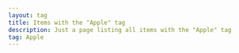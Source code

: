 ```yaml
---
layout: tag
title: Items with the "Apple" tag
description: Just a page listing all items with the "Apple" tag
tag: Apple
---
```

